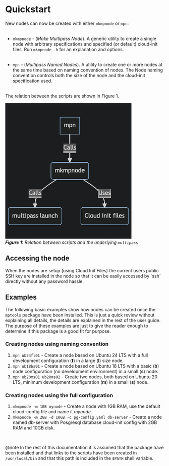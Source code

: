 # Quickstart

New nodes can now be created with either `mkmpnode` or `mpn`:  
&nbsp;
* `mkmpnode` - (*Make Multipass Node*). A generic utility to create a single node
  with arbitrary specifications and specified (or default) cloud-init files. Run `mkmpnode -h` for an explanation and options.  
  &nbsp;

* `mpn` - (*Multipass Named Nodes*). A utility to create one or more nodes at the same time based on naming
  convention of nodes. The Node naming convention controls both the size of the node and the cloud-init specification used.  
  &nbsp;

The relation between the scripts are shown in Figure 1.

<!--
```mermaid
graph TD
    A[mpn] -- >|Calls| B(mkmpnode)
    B -- > |Calls| C(multipass launch)
    B -- > |Uses|D(Cloud Init files) 
```
-->

![Figure 1 - Relation between scripts](figs/mptools-relation-fig.png)  
***Figure 1:*** *Relation between scripts and the underlying `multipass`*

## Accessing the node

When the nodes are setup (using Cloud Init Files) the current users public SSH key are installed in the node
so that it can be easily accessed by ´ssh´ directly without any password hassle.


## Examples 

The following basic examples show how nodes can be created once the `mptools` package have been
installed. This is just a quick review without explaining all details, the details 
are explained in the rest of the user guide. The purpose of these examples are just to give the reader
enough to determine if this package is a good fit for purpose.

### Creating nodes using naming convention
1. `mpn ub24fl01` - Create a node based on Ubuntu 24 LTS with a full development
   configuration (**f**) in a large (**l**) size node.
2. `mpn ub18bs01` - Create a node based on Ubuntu 18 LTS with a basic (**b**) node configuration (no development environment) in a small (**s**) node.
3. `mpn ub20ms01 ub20ms02` - Create two nodes, both based on Ubuntu 20 LTS, minimum development configuration (**m**) in a small (**s**) node.

### Creating nodes using the full configuration 
1. `mkmpnode -m 1GB mynode` - Create a node with 1GB RAM, use the default cloud-config file and name it *mynode*.
2. `mkmpnode -m 2GB -d 10GB -c pg-config.yaml db-server` - Create a node named db-server with Posgresql database cloud-init config with 2GB RAM and 10GB disk.  


&nbsp;


@note In the rest of this documentation it is assumed that the package have been installed and
that links to the scripts have been created in `/usr/local/bin` and that this path is included in the `$PATH` shell variable.

